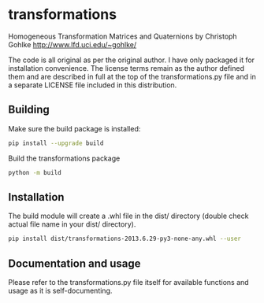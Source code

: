 # transformations

Homogeneous Transformation Matrices and Quaternions by Christoph Gohlke
<http://www.lfd.uci.edu/~gohlke/>

The code is all original as per the original author.  I have only packaged it
for installation convenience.  The license terms remain as the author defined
them and are described in full at the top of the transformations.py file and in
a separate LICENSE file included in this distribution.

## Building

Make sure the build package is installed:

```bash
pip install --upgrade build
```

Build the transformations package

```bash
python -m build
```

## Installation

The build module will create a .whl file in the dist/ directory (double check
actual file name in your dist/ directory).

```bash
pip install dist/transformations-2013.6.29-py3-none-any.whl --user
```

## Documentation and usage

Please refer to the transformations.py file itself for available functions and usage as it is self-documenting.
